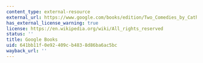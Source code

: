 ```yaml
---
content_type: external-resource
external_url: https://www.google.com/books/edition/Two_Comedies_by_Catherine_the_Great_Empr/RU0Jorh9n9oC?hl=en&gbpv=1
has_external_license_warning: true
license: https://en.wikipedia.org/wiki/All_rights_reserved
status: ''
title: Google Books
uid: 641bb11f-0e92-409c-b483-8d86ba6ac5bc
wayback_url: ''
---
```

